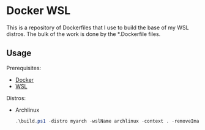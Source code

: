 # Docker WSL

This is a repository of Dockerfiles that I use to build the base of my WSL distros.
The bulk of the work is done by the *.Dockerfile files.

## Usage

Prerequisites:
  - [Docker](https://www.docker.com/)
  - [WSL](https://learn.microsoft.com/en-us/windows/wsl/install)

Distros:
  - Archlinux
    ```powershell
    .\build.ps1 -distro myarch -wslName archlinux -context . -removeImage
    ```
